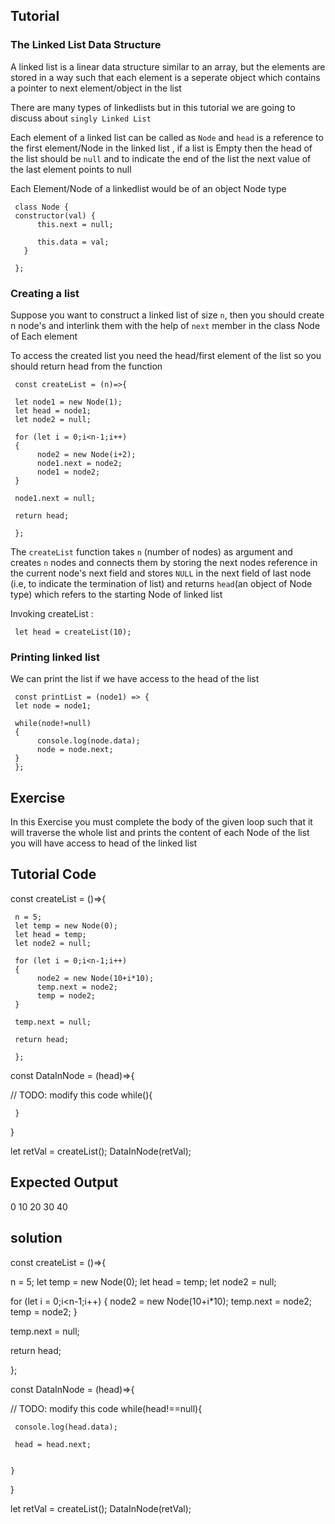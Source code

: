 Tutorial
--------
### The Linked List Data Structure

A linked list is a linear data structure similar to an array, but the elements are stored in a way such that each element is a seperate object which contains a pointer to next element/object in the list

There are many types of linkedlists but in this tutorial we are going to discuss about `singly Linked List`

Each element of a linked list can be called as `Node` and `head` is a reference to the first element/Node in the linked list , if a list is Empty then the head of the list should be `null` and to indicate the end of the list the next value of the last element points to null 

Each Element/Node of a linkedlist would be of an object Node type 

     class Node {
     constructor(val) {
          this.next = null;

          this.data = val;
       }

     };



### Creating a list

Suppose you want to construct a linked list of size `n`, then you should create n node's and interlink them with the help of `next` member in the class Node of Each element 

To access the created list you need the head/first element of the list so you should return head from the function 
     
     const createList = (n)=>{

     let node1 = new Node(1);
     let head = node1;
     let node2 = null;

     for (let i = 0;i<n-1;i++)
     {
          node2 = new Node(i+2);
          node1.next = node2;
          node1 = node2;
     }

     node1.next = null;

     return head;

     };

The `createList` function takes `n` (number of nodes) as argument and creates `n` nodes and connects them by storing the next nodes reference in the current node's next field and stores `NULL` in the next field of last node (i.e, to indicate the termination of list) and returns `head`(an object of Node type) which refers to the starting Node of linked list

Invoking createList :

     let head = createList(10);

### Printing linked list 
We can print the list if we have access to the head of the list 

     const printList = (node1) => {
     let node = node1;

     while(node!=null)
     {
          console.log(node.data);
          node = node.next;
     }
     };

Exercise
--------

In this Exercise you must complete the body of the given loop such that it will traverse the whole list and prints the content of each Node of the list
you will have access to head of the linked list


Tutorial Code
-------------

const createList = ()=>{

     n = 5;
     let temp = new Node(0);
     let head = temp;
     let node2 = null;

     for (let i = 0;i<n-1;i++)
     {
          node2 = new Node(10+i*10);
          temp.next = node2;
          temp = node2;
     }

     temp.next = null;

     return head;

     };


const DataInNode = (head)=>{

     
// TODO: modify this code
     while(){




     }
}

let retVal = createList();
DataInNode(retVal);

Expected Output
---------------

0
10
20
30
40

solution
--------

const createList = ()=>{

n = 5;
let temp = new Node(0);
let head = temp;
let node2 = null;

for (let i = 0;i<n-1;i++)
{
     node2 = new Node(10+i*10);
     temp.next = node2;
     temp = node2;
}

temp.next = null;

return head;

};


const DataInNode = (head)=>{

     
// TODO: modify this code
while(head!==null){

     console.log(head.data);

     head = head.next;


    }
}

let retVal = createList();
DataInNode(retVal);

